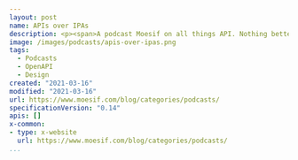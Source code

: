 ```yaml
---
layout: post
name: APIs over IPAs
description: <p><span>A podcast Moesif on all things API. Nothing better than a good API discussion over a cool IPA!</span></p>
image: /images/podcasts/apis-over-ipas.png
tags:
  - Podcasts
  - OpenAPI
  - Design
created: "2021-03-16"
modified: "2021-03-16"
url: https://www.moesif.com/blog/categories/podcasts/
specificationVersion: "0.14"
apis: []
x-common:
- type: x-website
  url: https://www.moesif.com/blog/categories/podcasts/
...
```

